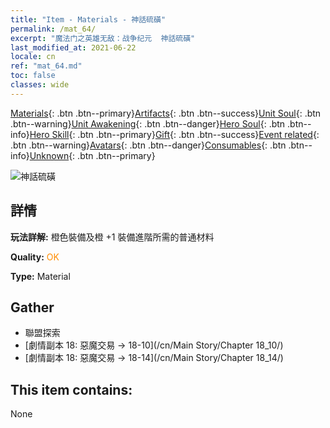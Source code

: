 ```yaml
---
title: "Item - Materials - 神話硫磺"
permalink: /mat_64/
excerpt: "魔法门之英雄无敌：战争纪元  神話硫磺"
last_modified_at: 2021-06-22
locale: cn
ref: "mat_64.md"
toc: false
classes: wide
---
```

 [Materials](/ItemsCN/){: .btn .btn--primary}[Artifacts](/ItemsCN/Artifacts/){: .btn .btn--success}[Unit Soul](/ItemsCN/UnitSoul/){: .btn .btn--warning}[Unit Awakening](/ItemsCN/UnitAwakening/){: .btn .btn--danger}[Hero Soul](/ItemsCN/HeroSoul/){: .btn .btn--info}[Hero Skill](/ItemsCN/HeroSkill/){: .btn .btn--primary}[Gift](/ItemsCN/Gift/){: .btn .btn--success}[Event related](/ItemsCN/Events/){: .btn .btn--warning}[Avatars](/ItemsCN/Avatars/){: .btn .btn--danger}[Consumables](/ItemsCN/Consumables/){: .btn .btn--info}[Unknown](/ItemsCN/Unknown/){: .btn .btn--primary}

 ![神話硫磺](/images/t/i_cailiao_liuhuang3.png)

## 詳情
 **玩法詳解:** 橙色裝備及橙 +1 裝備進階所需的普通材料

 **Quality:** <span style="color: #FF8C00">OK</span>

 **Type:** Material

## Gather

*    聯盟探索 
*    [劇情副本 18: 惡魔交易 -> 18-10](/cn/Main Story/Chapter 18_10/) 
*    [劇情副本 18: 惡魔交易 -> 18-14](/cn/Main Story/Chapter 18_14/) 

## This item contains:

  None


